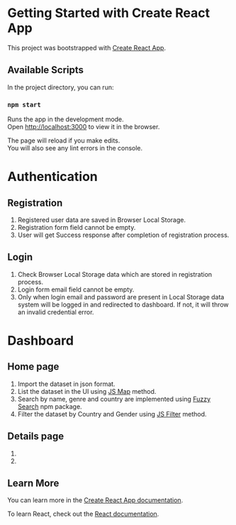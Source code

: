# Getting Started with Create React App

This project was bootstrapped with [Create React App](https://github.com/facebook/create-react-app).

## Available Scripts

In the project directory, you can run:

### `npm start`

Runs the app in the development mode.\
Open [http://localhost:3000](http://localhost:3000) to view it in the browser.

The page will reload if you make edits.\
You will also see any lint errors in the console.

# Authentication

## Registration

1. Registered user data are saved in Browser Local Storage.
2. Registration form field cannot be empty.
3. User will get Success response after completion of registration process.


## Login
1. Check Browser Local Storage data which are stored in registration process.
2. Login form email field cannot be empty.
3. Only when login email and password are present in Local Storage data system will be logged in and redirected to dashboard. If not, it will throw an invalid credential error. 

# Dashboard

## Home page
1. Import the dataset in json format.
2. List the dataset in the UI using [JS Map](https://developer.mozilla.org/en-US/docs/Web/JavaScript/Reference/Global_Objects/Array/map) method.
3. Search by name, genre and country are implemented using [Fuzzy Search](https://github.com/wouterrutgers/fuzzy-search) npm package. 
4. Filter the dataset by Country and Gender using [JS Filter](https://developer.mozilla.org/en-US/docs/Web/JavaScript/Reference/Global_Objects/Array/filter) method.


## Details page
1. 
2. 


## Learn More

You can learn more in the [Create React App documentation](https://facebook.github.io/create-react-app/docs/getting-started).

To learn React, check out the [React documentation](https://reactjs.org/).
